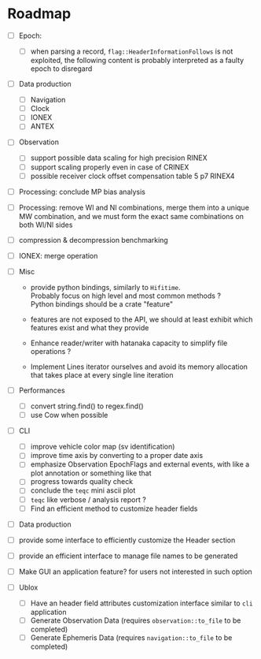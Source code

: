 Roadmap
=======

- [ ] Epoch:
  - [ ] when parsing a record, `flag::HeaderInformationFollows` is not exploited,
the following content is probably interpreted as a faulty epoch to disregard
- [ ] Data production
  - [ ] Navigation 
  - [ ] Clock
  - [ ] IONEX
  - [ ] ANTEX 
- [ ] Observation
  - [ ] support possible data scaling
  for high precision RINEX
  - [ ] support scaling properly even in case of CRINEX
  - [ ] possible receiver clock offset compensation
  table 5 p7 RINEX4
- [ ] Processing: conclude MP bias analysis
- [ ] Processing: remove Wl and Nl combinations,
merge them into a unique MW combination, and we must form the exact
same combinations on both Wl/Nl sides
- [ ] compression & decompression benchmarking
- [ ] IONEX: merge operation
- [ ] Misc
  - provide python bindings, similarly to `Hifitime`.  
   Probably focus on high level and most common methods ?  
   Python bindings should be a crate "feature"
   
  - features are not exposed to the API, we should at least
  exhibit which features exist and what they provide

  - Enhance reader/writer with hatanaka capacity to simplify file operations ?
  - Implement Lines<BufReader> iterator ourselves and avoid its memory allocation
  that takes place at every single line iteration
  
- [ ] Performances
  - [ ] convert string.find() to regex.find()
  - [ ] use Cow when possible

- [ ] CLI
  - [ ] improve vehicle color map (sv identification)
  - [ ] improve time axis by converting to a proper date axis
  - [ ] emphasize Observation EpochFlags and external events,
  with like a plot annotation or something like that
  - [ ] progress towards quality check 
  - [ ] conclude the `teqc` mini ascii plot 
  - [ ] `teqc` like verbose / analysis report ? 
  - [ ] Find an efficient method to customize header fields
- [ ]  Data production
  - [ ] provide some interface to efficiently customize the Header section
  - [ ] provide an efficient interface to manage file names to be generated 
  - [ ] Make GUI an application feature? for users not interested in such option

- [ ] Ublox
  - [ ] Have an header field attributes customization interface similar to `cli` application
  - [ ] Generate Observation Data (requires `observation::to_file` to be completed)
  - [ ] Generate Ephemeris Data (requires `navigation::to_file` to be completed)
